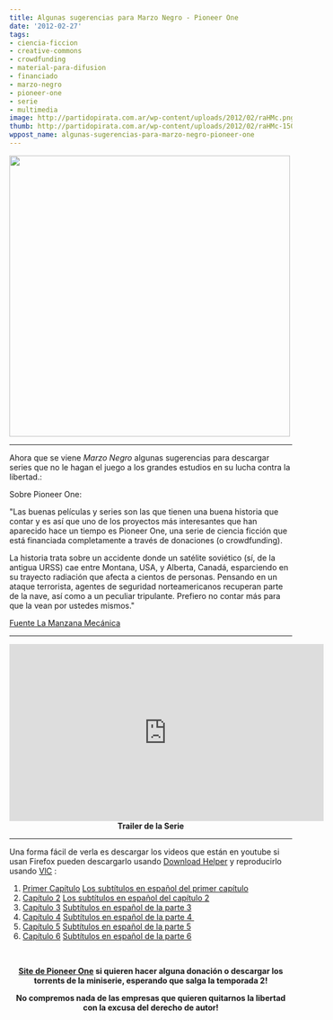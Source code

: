 ```yaml
---
title: Algunas sugerencias para Marzo Negro - Pioneer One
date: '2012-02-27'
tags:
- ciencia-ficcion
- creative-commons
- crowdfunding
- material-para-difusion
- financiado
- marzo-negro
- pioneer-one
- serie
- multimedia
image: http://partidopirata.com.ar/wp-content/uploads/2012/02/raHMc.png
thumb: http://partidopirata.com.ar/wp-content/uploads/2012/02/raHMc-150x150.png
wppost_name: algunas-sugerencias-para-marzo-negro-pioneer-one
---
```


<a href="http://partidopirata.com.ar/wp-content/uploads/2012/02/raHMc.png"><img class="aligncenter size-full wp-image-3290" title="Marzo Negro" src="http://partidopirata.com.ar/wp-content/uploads/2012/02/raHMc.png" alt="" width="500" height="500" /></a>

<hr />

Ahora que se viene <em>Marzo Negro</em> algunas sugerencias para descargar series que no le hagan el juego a los grandes estudios en su lucha contra la libertad.:

Sobre Pioneer One:

"Las buenas películas y series son las que tienen una buena historia que contar y es así que uno de los proyectos más interesantes que han aparecido hace un tiempo es Pioneer One, una serie de ciencia ficción que está financiada completamente a través de donaciones (o crowdfunding).

La historia trata sobre un accidente donde un satélite soviético (sí, de la antigua URSS) cae entre Montana, USA, y Alberta, Canadá, esparciendo en su trayecto radiación que afecta a cientos de personas. Pensando en un ataque terrorista, agentes de seguridad norteamericanos recuperan parte de la nave, así como a un peculiar tripulante. Prefiero no contar más para que la vean por ustedes mismos."

<a href="http://manzanamecanica.org/2010/06/pioneer_one_una_historia_de_crowdfunding.html" target="_blank">Fuente La Manzana Mecánica</a>

<hr />

<center>
<iframe src="http://www.youtube.com/embed/icLQqVDk86Y" frameborder="0" width="560" height="315"></iframe>
<strong>Trailer de la Serie</strong></center>

<hr />

Una forma fácil de verla es descargar los videos que están en youtube si usan Firefox pueden descargarlo usando <a href="https://addons.mozilla.org/es-ES/firefox/addon/video-downloadhelper/" target="_blank">Download Helper</a> y reproducirlo usando <a href="http://www.videolan.org/vlc/" target="_blank">VlC</a> :
<ol>
	<li><a href="http://youtu.be/h4WE0r4_6ys" target="_blank">Primer Capítulo</a>
<a href="http://files6.subdivx.com/209162.rar" target="_blank">Los subtítulos en español del primer capítulo</a></li>
	<li><a href="http://youtu.be/mDKEfKuZOC0" target="_blank">Capítulo 2</a>
<a href="http://files6.subdivx.com/230052.zip" target="_blank">Los subtítulos en español del capítulo 2</a></li>
	<li><a href="http://youtu.be/32YBygD3_iM" target="_blank">Capítulo 3</a>
<a href="http://www.subdivx.com/sub7/239206.zip" target="_blank">Subtítulos en español de la parte 3</a></li>
	<li><a href="http://youtu.be/kbThDmSGCNM" target="_blank">Capítulo 4</a>
<a href="http://www.subdivx.com/sub7/254617.rar" target="_blank">Subtítulos en español de la parte 4 </a></li>
	<li><a href="http://youtu.be/EgrG_Yb9RAY" target="_blank">Capítulo 5</a>
<a href="http://www.subdivx.com/sub7/258578.rar" target="_blank">Subtítulos en español de la parte 5</a></li>
	<li><a href="http://youtu.be/sZkDhNfwm9Y" target="_blank">Capítulo 6</a>
<a href="http://www.solosubtitulos.com/uploads/subtitulos/200041129.rar" target="_blank">Subtítulos en español de la parte 6</a></li>
</ol>
&nbsp;
<p style="text-align: center;"><strong><a href="http://www.pioneerone.tv/" target="_blank">Site de Pioneer One</a> si quieren hacer alguna donación o descargar los torrents de la miniserie, esperando que salga la temporada 2!</strong></p>
<p style="text-align: center;"><strong>No compremos nada de las empresas que quieren quitarnos la libertad con la excusa del derecho de autor!
</strong></p>
